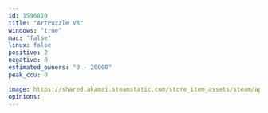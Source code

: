 ```yaml
---
id: 1596810
title: "ArtPuzzle VR"
windows: "true"
mac: "false"
linux: false
positive: 2
negative: 0
estimated_owners: "0 - 20000"
peak_ccu: 0

image: https://shared.akamai.steamstatic.com/store_item_assets/steam/apps/1596810/header.jpg?t=1632776250
opinions:
---
```

